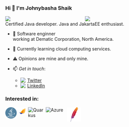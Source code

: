 ### Hi 👋 I'm Johnybasha Shaik
<img width="50%" align="right" src="https://github-readme-stats.vercel.app/api/?username=JohnyzHub&theme=vue&show_icons=true&title_color=dark"/>     
<img width="50%" align="right" src="https://github-readme-stats.vercel.app/api/top-langs/?username=JohnyzHub&layout=compact"/>     

Certified Java developer. Java and JakartaEE enthusiast.

- 🔭 Software enginner 
<br>working at Dematic Corporation, North America.
- 🌱 Currently learning cloud computing services.
- ⚠️ Opinions are mine and only mine. 
- 📫 *Get in touch*:

    * <img align="left" width="22px" src="https://cdn.jsdelivr.net/npm/simple-icons@v3/icons/twitter.svg" />[Twitter](https://twitter.com/johnyzhub) <br>
    * <img align="left" width="22px" src="https://cdn.jsdelivr.net/npm/simple-icons@v3/icons/linkedin.svg" />[LinkedIn](https://www.linkedin.com/in/johnyshaik/)
       <br/>


### Interested in:

   <img align="left" alt="Java" width="36px" src="https://raw.githubusercontent.com/jasondlee/jasondlee/master/assets/java.png" />
   <img align="left" alt="JakartaEE" width="36px" src="https://github.com/jakartaee/jakarta.ee/blob/src/static/images/jakarta-ee.png" />
   <img align="left" alt="Quarkus" width="56px" src="https://design.jboss.org/quarkus/logo/final/PNG/quarkus_logo_horizontal_rgb_1280px_default.png" />
   <img align="left" alt="Azure" width="66px" src="https://download.logo.wine/logo/Microsoft_Azure/Microsoft_Azure-Logo.wine.png" />
   <img align="left" alt="Maven" width="46px" src="https://raw.githubusercontent.com/github/explore/80688e429a7d4ef2fca1e82350fe8e3517d3494d/topics/maven/maven.png"/>
    

</br>

<!--
**JohnyzHub/JohnyzHub** is a ✨ _special_ ✨ repository because its `README.md` (this file) appears on your GitHub profile.

Here are some ideas to get you started:

- 🔭 I’m currently working on ...
- 🌱 I’m currently learning ...
- 👯 I’m looking to collaborate on ...
- 🤔 I’m looking for help with ...
- 💬 Ask me about ...
- 📫 How to reach me: ...
- 😄 Pronouns: ...
- ⚡ Fun fact: ...
-->
